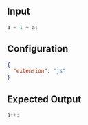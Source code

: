 

## Input
```javascript input
a = 1 + a;
```

## Configuration
```json configuration
{
  "extension": "js"
}
```

## Expected Output
```javascript expected output
a++;
```
